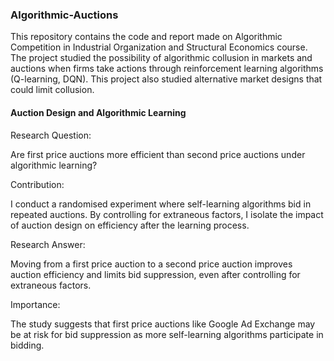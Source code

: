 ### Algorithmic-Auctions

This repository contains the code and report made on Algorithmic Competition in Industrial Organization and Structural Economics course. The project studied the possibility of algorithmic collusion in markets and auctions when firms take actions through reinforcement learning algorithms (Q-learning, DQN). This project also studied alternative market designs that could limit collusion.

#### Auction Design and Algorithmic Learning

Research Question:

Are first price auctions more efficient than second price auctions under algorithmic learning?

Contribution:

I conduct a randomised experiment where self-learning algorithms bid in repeated auctions. By controlling for extraneous factors, I isolate the impact of auction design on efficiency after the learning process.

Research Answer:

Moving from a first price auction to a second price auction improves auction efficiency and limits bid suppression, even after controlling for extraneous factors.

Importance:

The study suggests that first price auctions like Google Ad Exchange may be at risk for bid suppression as more self-learning algorithms participate in bidding.
